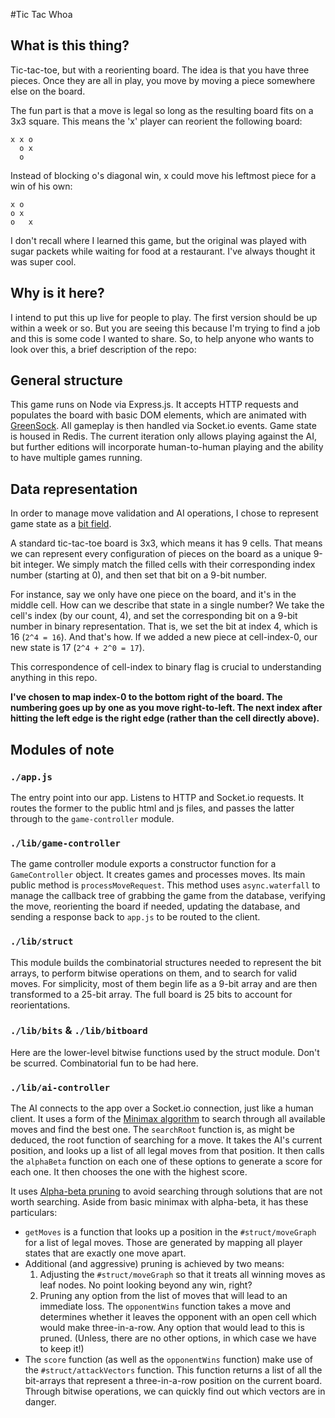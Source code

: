 #Tic Tac Whoa

## What is this thing?
Tic-tac-toe, but with a reorienting board. The idea is that you have
three pieces. Once they are all in play, you move by moving a piece
somewhere else on the board.

The fun part is that a move is legal so long as the resulting board
fits on a 3x3 square. This means the 'x' player can reorient the
following board:

    x x o
      o x
      o

Instead of blocking o's diagonal win, x could move his leftmost piece
for a win of his own:

    x o
    o x
    o   x


I don't recall where I learned this game, but the original was played
with sugar packets while waiting for food at a restaurant. I've always
thought it was super cool.

## Why is it here?
I intend to put this up live for people to play. The first version
should be up within a week or so. But you are seeing this because I'm
trying to find a job and this is some code I wanted to share. So, to
help anyone who wants to look over this, a brief description of the
repo:

## General structure
This game runs on Node via Express.js. It accepts HTTP requests and
populates the board with basic DOM elements, which are animated with
[GreenSock](http://www.greensock.com). All gameplay is then handled via Socket.io events. Game
state is housed in Redis. The current iteration only allows playing
against the AI, but further editions will incorporate human-to-human
playing and the ability to have multiple games running.

## Data representation
In order to manage move validation and AI operations, I chose to represent
game state as a [bit field](http://en.wikipedia/wiki/Bit_field).

A standard tic-tac-toe board is 3x3, which means it has 9 cells. That
means we can represent every configuration of pieces on the board as a
unique 9-bit integer. We simply match the filled cells with their
corresponding index number (starting at 0), and then set that bit on a
9-bit number.

For instance, say we only have one piece on the board, and it's in the
middle cell. How can we describe that state in a single number? We
take the cell's index (by our count, 4), and set the corresponding bit
on a 9-bit number in binary representation. That is, we set the bit at
index 4, which is 16 (`2^4 = 16`). And that's how. If we added a new
piece at cell-index-0, our new state is 17 (`2^4 + 2^0 = 17`).

This correspondence of cell-index to binary flag is crucial to
understanding anything in this repo.

**I've chosen to map index-0 to the bottom right of the board. The
 numbering goes up by one as you move right-to-left. The next index
 after hitting the left edge is the right edge (rather than the cell
 directly above).**

## Modules of note

### `./app.js`
The entry point into our app. Listens to HTTP and Socket.io
requests. It routes the former to the public html and js files, and
passes the latter through to the `game-controller` module.

### `./lib/game-controller`
The game controller module exports a constructor function for a
`GameController` object. It creates games and processes moves. Its
main public method is `processMoveRequest`. This method uses
`async.waterfall` to manage the callback tree of grabbing the game
from the database, verifying the move, reorienting the board if
needed, updating the database, and sending a response back to `app.js`
to be routed to the client.

### `./lib/struct`
This module builds the combinatorial structures needed to represent
the bit arrays, to perform bitwise operations on them, and to search
for valid moves. For simplicity, most of them begin life as a 9-bit
array and are then transformed to a 25-bit array. The full board is
25 bits to account for reorientations.

### `./lib/bits` & `./lib/bitboard`
Here are the lower-level bitwise functions used by the struct
module. Don't be scurred. Combinatorial fun to be had here.

### `./lib/ai-controller`
The AI connects to the app over a Socket.io connection, just like a
human client. It uses a form of the [Minimax
algorithm](http://en.wikipedia.org/wiki/Minimax) to search through all
available moves and find the best one. The `searchRoot` function is,
as might be deduced, the root function of searching for a move. It
takes the AI's current position, and looks up a list of all legal
moves from that position. It then calls the `alphaBeta` function on
each one of these options to generate a score for each one. It then
chooses the one with the highest score.

It uses [Alpha-beta pruning](http://www.en.wikipedia.org) to avoid
searching through solutions that are not worth searching. Aside from
basic minimax with alpha-beta, it has these particulars:

- `getMoves` is a function that looks up a position in the
  `#struct/moveGraph` for a list of legal moves. Those are generated
  by mapping all player states that are exactly one move apart.
- Additional (and aggressive) pruning is achieved by two means:
  1. Adjusting the `#struct/moveGraph` so that it treats all winning
  moves as leaf nodes. No point looking beyond any win, right?
  2. Pruning any option from the list of moves that will lead to an
  immediate loss. The `opponentWins` function takes a move and
  determines whether it leaves the opponent with an open cell which
  would make three-in-a-row. Any option that would lead to this is
  pruned. (Unless, there are no other options, in which case we have
  to keep it!)
- The `score` function (as well as the `opponentWins` function) make
  use of the `#struct/attackVectors` function. This function returns a
  list of all the bit-arrays that represent a three-in-a-row position
  on the current board. Through bitwise operations, we can quickly
  find out which vectors are in danger.



